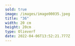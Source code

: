 ```yaml
---
sold: true
image: /images/image00035.jpeg
title: "36"
width: 20 cm
height: 20cm
type: Olieverf
date: 2022-04-06T13:52:21.777Z
---
```

